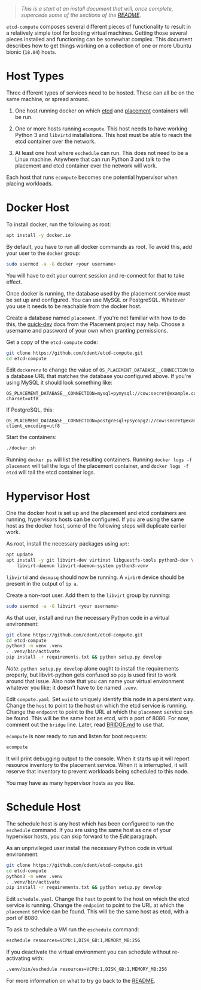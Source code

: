 
> _This is a start at an install document that will, once complete,
> supercede some of the sections of the [README](README.md)._

`etcd-compute` composes several different pieces of functionality to
result in a relatively simple tool for booting virtual machines.
Getting those several pieces installed and functioning can be
somewhat complex. This document describes how to get things working
on a collection of one or more Ubuntu bionic (`18.04`) hosts.

# Host Types

Three different types of services need to be hosted. These can all
be on the same machine, or spread around.

1. One host running docker on which [etcd](http://etcd.io) and
   [placement](https://docs.openstack.org/placement/latest/)
   containers will be run.

2. One or more hosts running `ecompute`. This host needs to have
   working Python 3 and `libvirtd` installations. This host must be
   able to reach the etcd container over the network.

3. At least one host where `eschedule` can run. This does not need
   to be a Linux machine. Anywhere that can run Python 3 and talk
   to the placement and etcd container over the network will work.

Each host that runs `ecompute` becomes one potential hypervisor when
placing workloads.

# Docker Host

To install docker, run the following as root:

```sh
apt install -y docker.io
```

By default, you have to run all docker commands as root. To avoid this, add
your user to the `docker` group:

```sh
sudo usermod -a -G docker <your username>
```

You will have to exit your current session and re-connect for that to take
effect.

Once docker is running, the database used by the placement service
must be set up and configured. You can use MySQL or PostgreSQL.
Whatever you use it needs to be reachable from the docker host.

Create a database named `placement`. If you're not familiar with how
to do this, the
[quick-dev](https://docs.openstack.org/placement/latest/contributor/quick-dev.html#setup-the-database)
docs from the Placement project may help. Choose a username and
password of your own when granting permissions.

Get a copy of the `etcd-compute` code:

```sh
git clone https://github.com/cdent/etcd-compute.git
cd etcd-compute
```

Edit `dockerenv` to change the value of
`OS_PLACEMENT_DATABASE__CONNECTION` to a database URL that matches
the database you configured above. If you're using MySQL it should
look something like:

```
OS_PLACEMENT_DATABASE__CONNECTION=mysql+pymysql://cow:secret@example.com/placement?charset=utf8
```

If PostgreSQL, this:

```
OS_PLACEMENT_DATABASE__CONNECTION=postgresql+psycopg2://cow:secret@example.com/placement?client_encoding=utf8
```

Start the containers:

```sh
./docker.sh
```

Running `docker ps` will list the resulting containers. Running
`docker logs -f placement` will tail the logs of the placement
container, and `docker logs -f etcd` will tail the etcd container logs.

# Hypervisor Host

One the docker host is set up and the placement and etcd containers
are running, hypervisors hosts can be configured. If you are using
the same host as the docker host, some of the following steps will
duplicate earlier work.

As root, install the necessary packages using `apt`:

```sh
apt update
apt install -y git libvirt-dev virtinst libguestfs-tools python3-dev \
    libvirt-daemon libvirt-daemon-system python3-venv
```

`libvirtd` and `dnsmasq` should now be running. A `virbr0` device
should be present in the output of `ip a`.

Create a non-root user. Add them to the `libvirt` group by running:

```sh
sudo usermod -a -G libvirt <your username>
```

As that user, install and run the necessary Python code in a virtual
environment:

```sh
git clone https://github.com/cdent/etcd-compute.git
cd etcd-compute
python3 -m venv .venv
. .venv/bin/activate
pip install -r requirements.txt && python setup.py develop
```

_Note_: `python setup.py develop` alone ought to install the requirements
properly, but libvirt-python gets confused so `pip` is used first to work
around that issue. Also note that you can name your virtual environment
whatever you like; it doesn't have to be named `.venv`.

Edit `compute.yaml`. Set `uuid` to uniquely identify this node in a
persistent way. Change the `host` to point to the host on which the
etcd service is running. Change the `endpoint` to point to the URL
at which the `placement` service can be found. This will be the same
host as etcd, with a port of 8080. For now, comment out the `bridge`
line. Later, read [BRIDGE.md](BRIDGE.md) to use that.

`ecompute` is now ready to run and listen for boot requests:

```sh
ecompute
```

It will print debugging output to the console. When it starts up it
will report resource inventory to the placement service. When it is
interrupted, it will reserve that inventory to prevent workloads
being scheduled to this node.

You may have as many hypervisor hosts as you like.

# Schedule Host

The schedule host is any host which has been configured to run the
`eschedule` command. If you are using the same host as one of your
hypervisor hosts, you can skip forward to the _Edit_ paragraph.

As an unprivileged user install the necessary Python code in virtual
environment:

```sh
git clone https://github.com/cdent/etcd-compute.git
cd etcd-compute
python3 -m venv .venv
. .venv/bin/activate
pip install -r requirements.txt && python setup.py develop
```

Edit `schedule.yaml`. Change the `host` to point to the host on
which the etcd service is running. Change the `endpoint` to point to
the URL at which the `placement` service can be found. This will be
the same host as etcd, with a port of 8080.

To ask to schedule a VM run the `eschedule` command:

```sh
eschedule resources=VCPU:1,DISK_GB:1,MEMORY_MB:256
```

If you deactivate the virtual environment you can schedule without
re-activating with:

```sh
.venv/bin/eschedule resources=VCPU:1,DISK_GB:1,MEMORY_MB:256
```

For more information on what to try go back to the
[README](README.md).

